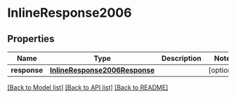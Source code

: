 # InlineResponse2006

## Properties
Name | Type | Description | Notes
------------ | ------------- | ------------- | -------------
**response** | [**InlineResponse2006Response**](InlineResponse2006Response.md) |  | [optional] 

[[Back to Model list]](../README.md#documentation-for-models) [[Back to API list]](../README.md#documentation-for-api-endpoints) [[Back to README]](../README.md)


